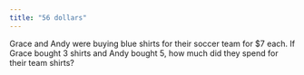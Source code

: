 ```yaml
---
title: "56 dollars"
---
```

Grace and Andy were buying blue shirts for their soccer team for $7 each. If Grace bought 3 shirts and Andy bought 5, how much did they spend for their team shirts?

